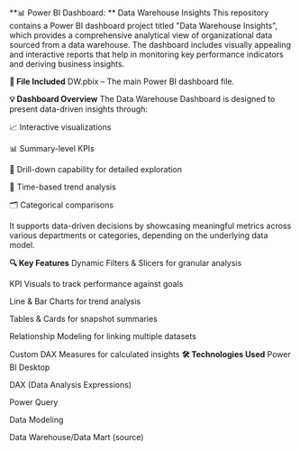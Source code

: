 **📊 Power BI Dashboard: **
Data Warehouse Insights
This repository contains a Power BI dashboard project titled "Data Warehouse Insights", which provides a comprehensive analytical view of organizational data sourced from a data warehouse. The dashboard includes visually appealing and interactive reports that help in monitoring key performance indicators and deriving business insights.

**🧾 File Included**
DW.pbix – The main Power BI dashboard file.

**💡 Dashboard Overview**
The Data Warehouse Dashboard is designed to present data-driven insights through:

📈 Interactive visualizations

📊 Summary-level KPIs

🧩 Drill-down capability for detailed exploration

📆 Time-based trend analysis

🗂️ Categorical comparisons

It supports data-driven decisions by showcasing meaningful metrics across various departments or categories, depending on the underlying data model.

**🔍 Key Features**
Dynamic Filters & Slicers for granular analysis

KPI Visuals to track performance against goals

Line & Bar Charts for trend analysis

Tables & Cards for snapshot summaries

Relationship Modeling for linking multiple datasets

Custom DAX Measures for calculated insights
**🛠️ Technologies Used**
Power BI Desktop

DAX (Data Analysis Expressions)

Power Query

Data Modeling

Data Warehouse/Data Mart (source)


